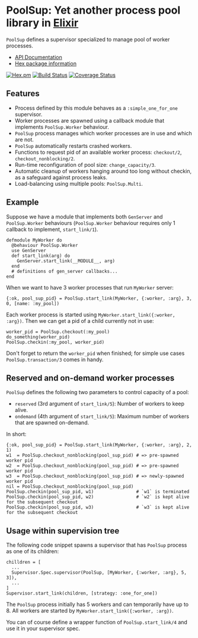 # PoolSup: Yet another process pool library in [Elixir](http://elixir-lang.org/)

`PoolSup` defines a supervisor specialized to manage pool of worker processes.
- [API Documentation](http://hexdocs.pm/pool_sup/)
- [Hex package information](https://hex.pm/packages/pool_sup)

[![Hex.pm](http://img.shields.io/hexpm/v/pool_sup.svg)](https://hex.pm/packages/pool_sup)
[![Build Status](https://travis-ci.org/skirino/pool_sup.svg)](https://travis-ci.org/skirino/pool_sup)
[![Coverage Status](https://coveralls.io/repos/github/skirino/pool_sup/badge.svg?branch=master)](https://coveralls.io/github/skirino/pool_sup?branch=master)

## Features

- Process defined by this module behaves as a `:simple_one_for_one` supervisor.
- Worker processes are spawned using a callback module that implements `PoolSup.Worker` behaviour.
- `PoolSup` process manages which worker processes are in use and which are not.
- `PoolSup` automatically restarts crashed workers.
- Functions to request pid of an available worker process: `checkout/2`, `checkout_nonblocking/2`.
- Run-time reconfiguration of pool size: `change_capacity/3`.
- Automatic cleanup of workers hanging around too long without checkin, as a safeguard against process leaks.
- Load-balancing using multiple pools: `PoolSup.Multi`.

## Example

Suppose we have a module that implements both `GenServer` and `PoolSup.Worker` behaviours
(`PoolSup.Worker` behaviour requires only 1 callback to implement, `start_link/1`).

    defmodule MyWorker do
      @behaviour PoolSup.Worker
      use GenServer
      def start_link(arg) do
        GenServer.start_link(__MODULE__, arg)
      end
      # definitions of gen_server callbacks...
    end

When we want to have 3 worker processes that run `MyWorker` server:

    {:ok, pool_sup_pid} = PoolSup.start_link(MyWorker, {:worker, :arg}, 3, 0, [name: :my_pool])

Each worker process is started using `MyWorker.start_link({:worker, :arg})`.
Then we can get a pid of a child currently not in use:

    worker_pid = PoolSup.checkout(:my_pool)
    do_something(worker_pid)
    PoolSup.checkin(:my_pool, worker_pid)

Don't forget to return the `worker_pid` when finished; for simple use cases `PoolSup.transaction/3` comes in handy.

## Reserved and on-demand worker processes

`PoolSup` defines the following two parameters to control capacity of a pool:

- `reserved` (3rd argument of `start_link/5`): Number of workers to keep alive.
- `ondemand` (4th argument of `start_link/5`): Maximum number of workers that are spawned on-demand.

In short:

    {:ok, pool_sup_pid} = PoolSup.start_link(MyWorker, {:worker, :arg}, 2, 1)
    w1  = PoolSup.checkout_nonblocking(pool_sup_pid) # => pre-spawned worker pid
    w2  = PoolSup.checkout_nonblocking(pool_sup_pid) # => pre-spawned worker pid
    w3  = PoolSup.checkout_nonblocking(pool_sup_pid) # => newly-spawned worker pid
    nil = PoolSup.checkout_nonblocking(pool_sup_pid)
    PoolSup.checkin(pool_sup_pid, w1)                # `w1` is terminated
    PoolSup.checkin(pool_sup_pid, w2)                # `w2` is kept alive for the subsequent checkout
    PoolSup.checkin(pool_sup_pid, w3)                # `w3` is kept alive for the subsequent checkout

## Usage within supervision tree

The following code snippet spawns a supervisor that has `PoolSup` process as one of its children:

    chilldren = [
      ...
      Supervisor.Spec.supervisor(PoolSup, [MyWorker, {:worker, :arg}, 5, 3]),
      ...
    ]
    Supervisor.start_link(children, [strategy: :one_for_one])

The `PoolSup` process initially has 5 workers and can temporarily have up to 8.
All workers are started by `MyWorker.start_link({:worker, :arg})`.

You can of course define a wrapper function of `PoolSup.start_link/4` and use it in your supervisor spec.
